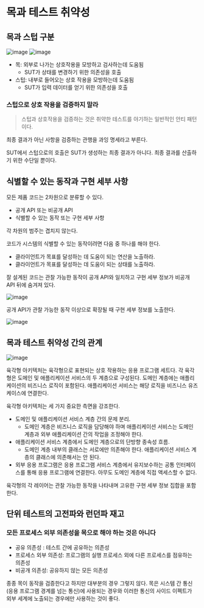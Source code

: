 # 목과 테스트 취약성


## 목과 스텁 구분
![image](https://user-images.githubusercontent.com/32327475/193534574-52b7c89e-016e-4138-be27-a3115063cdea.png)
![image](https://user-images.githubusercontent.com/32327475/193534895-dbd6264b-aa53-4421-88b5-4e1e373ca0b8.png)

- 목: 외부로 나가는 상호작용을 모방하고 검사하는데 도움됨
  - SUT가 상태를 변경하기 위한 의존성을 호출
- 스텁: 내부로 들어오는 상호 작용을 모방하는데 도움됨 
  - SUT가 입력 데이터를 얻기 위한 의존성을 호출

### 스텁으로 상호 작용을 검증하지 말라

> 스텁과 상호작용을 검증하는 것은 취약한 테스트를 야기하는 일반적인 안티 패턴이다.

최종 결과가 아닌 사항을 검증하는 관행을 과잉 명세라고 부른다.

SUT에서 스텁으로의 호출은 SUT가 생성하는 최종 결과가 아니다. 최종 결과를 산출하기 위한 수단일 뿐이다. 

## 식별할 수 있는 동작과 구현 세부 사항

모든 제품 코드는 2차원으로 분류할 수 있다.

- 공개 API 또는 비공개 API
- 식별할 수 있는 동작 또는 구현 세부 사항

각 차원의 범주는 겹치지 않는다.

코드가 시스템의 식별할 수 있는 동작이려면 다음 중 하나를 해야 한다.

- 클라이언트가 목표를 달성하는 데 도움이 되는 연산을 노출하라.
- 클라이언트가 목표를 달성하는 데 도움이 되는 상태를 노출하라.

잘 설계된 코드는 관찰 가능한 동작이 공개 API와 일치하고 구현 세부 정보가 비공개 API 뒤에 숨겨져 있다. 

![image](https://user-images.githubusercontent.com/32327475/193535569-ba2ac690-8dc4-4f9d-bccb-0fc929bbb91a.png)

공개 API가 관찰 가능한 동작 이상으로 확장될 때 구현 세부 정보를 노출한다.

![image](https://user-images.githubusercontent.com/32327475/193535601-01f28b57-948c-4d3b-8265-39836b851108.png)

## 목과 테스트 취약성 간의 관계
![image](https://user-images.githubusercontent.com/32327475/193536372-6d4b85ec-0a55-47af-abb2-cf7c27693ce0.png)

육각형 아키텍처는 육각형으로 표현되는 상호 작용하는 응용 프로그램 세트다. 각 육각형은 도메인 및 애플리케이션 서비스의 두 계층으로 구성된다.
도메인 계층에는 애플리케이션의 비즈니스 로직이 포함된다. 애플리케이션 서비스는 해당 로직을 비즈니스 유즈케이스에 연결한다.

육각형 아키텍처는 세 가지 중요한 측면을 강조한다.
- 도메인 및 애플리케이션 서비스 계층 간의 문제 분리. 
  - 도메인 계층은 비즈니스 로직을 담당해야 하며 애플리케이션 서비스는 도메인 계층과 외부 애플리케이션 간의 작업을 조정해야 한다.
- 애플리케이션 서비스 계층에서 도메인 계층으로의 단방향 종속성 흐름.
  - 도메인 계층 내부의 클래스는 서로에만 의존해야 한다. 애플리케이션 서비스 계층의 클래스에 의존해서는 안 된다.
- 외부 응용 프로그램은 응용 프로그램 서비스 계층에서 유지보수하는 공통 인터페이스를 통해 응용 프로그램에 연결한다. 아무도 도메인 계층에 직접 액세스할 수 없다.

육각형의 각 레이어는 관찰 가능한 동작을 나타내며 고유한 구현 세부 정보 집합을 포함한다.

## 단위 테스트의 고전파와 런던파 재고

### 모든 프로세스 외부 의존성을 목으로 해야 하는 것은 아니다

- 공유 의존성 : 테스트 간에 공유하는 의존성
- 프로세스 외부 의존성: 프로그램의 실행 프로세스 외에 다른 프로세스를 점유하는 의존성
- 비공개 의존성: 공유하지 않는 모든 의존성

종종 목이 동작을 검증한다고 하지만 대부분의 경우 그렇지 않다. 
목은 시스템 간 통신(응용 프로그램 경계를 넘는 통신)에 사용되는 경우와 이러한 통신의 사이드 이펙트가 외부 세계에 노출되는 경우에만 사용하는 것이 좋다.
